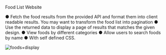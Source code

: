 Food List Website


● Fetch the food results from the provided API and format them into client readable results. You may want to transform the food list into pagination
● Use the returned data to display a page of results that matches the given design.
● View foods by different categories
● Allow users to search foods by name
● With self defined CSS.

![foods+display](https://github.com/user-attachments/assets/5829f798-3dcd-48a5-94c8-52d56394bf52)

